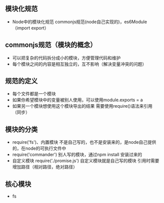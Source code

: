 ## 模块化规范
- Node中的模块化规范 commonjs规范(node自己实现的)，es6Module（import export）

## commonjs规范（模块的概念）
- 可以把复杂的代码拆分成小的模块，方便管理代码和维护 
- 每个模块之间的内容是相互独立的，互不影响（解决变量冲突的问题）

## 规范的定义
- 每个文件都是一个模块
- 如果你希望模块中的变量被别人使用，可以使用module.exports = a
- 如果另一个模块想使用这个模块导出的结果 需要使用require()语法来引用（同步）

## 模块的分类
- require('fs')、内置模块 不是自己写的，也不是安装来的，是node自己提供的，在node的可执行文件中
- require('commander') 别人写的模块，通过npm install 安装过来的
- 自定义模块 require('./promise.js') 自定义模块就是自己写的模块 引用时需要增加路径（相对路径，绝对路径）

## 核心模块
- fs